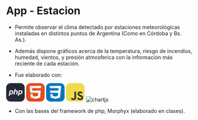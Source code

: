 # App - Estacion

- Permite observar el clima detectado por estaciones meteorológicas instaladas en distintos puntos de Argentina (Como en Córdoba y Bs. As.).

- Además dispone gráficos acerca de la temperatura, riesgo de incendios, humedad, vientos, y presión atmosferica con la información más reciente de cada estación.

- Fue elaborado con:

<span>
	<img src="https://github.com/McMaldo/McMaldo/raw/main/icons/PHP-Dark.svg" alt="php" width=50>
	<img src="https://github.com/McMaldo/McMaldo/raw/main/icons/HTML.svg" alt="html" width=50>
	<img src="https://github.com/McMaldo/McMaldo/raw/main/icons/CSS.svg" alt="css" width=50>
	<img src="https://github.com/McMaldo/McMaldo/raw/main/icons/JavaScript.svg" alt="js" width=50>
	<img src="https://www.chartjs.org/docs/latest/favicon.ico" alt="chartjs" width=50>
</span>

- Con las bases del framework de php, Morphyx (elaborado en clases).